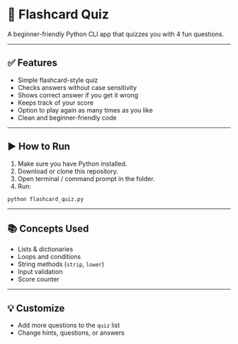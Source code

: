 # 🧠 Flashcard Quiz

A beginner-friendly Python CLI app that quizzes you with 4 fun questions.

---

## ✅ Features
- Simple flashcard-style quiz
- Checks answers without case sensitivity
- Shows correct answer if you get it wrong
- Keeps track of your score
- Option to play again as many times as you like
- Clean and beginner-friendly code

---

## ▶️ How to Run
1. Make sure you have Python installed.
2. Download or clone this repository.
3. Open terminal / command prompt in the folder.
4. Run:

```bash
python flashcard_quiz.py
```

---

## 📚 Concepts Used
- Lists & dictionaries
- Loops and conditions
- String methods (`strip`, `lower`)
- Input validation
- Score counter

---


## 💡 Customize
- Add more questions to the `quiz` list
- Change hints, questions, or answers
